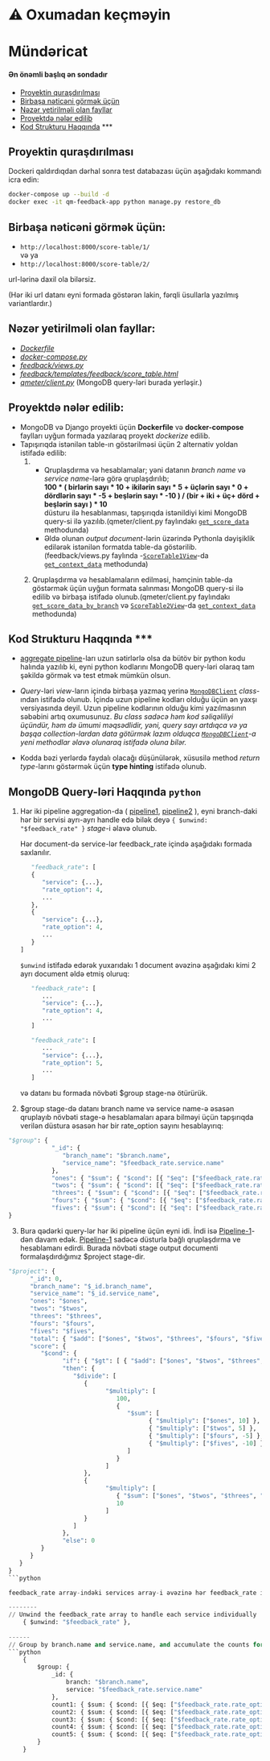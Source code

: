 # ⚠️ Oxumadan keçməyin


# Mündəricat
#### Ən önəmli başlıq ən sondadır
- [Proyektin quraşdırılması](#proyektin-quraşdırılması)
- [Birbaşa nəticəni görmək üçün](#birbaşa-nəticəni-görmək-üçün)
- [Nəzər yetirilməli olan fayllar](#nəzər-yetirilməli-olan-fayllar)
- [Proyektdə nələr edilib](#proyektdə-nələr-edilib)
- [Kod Strukturu Haqqında](#kod-strukturu-haqqında-***) ***


## Proyektin quraşdırılması

Dockeri qaldırdıqdan dərhal sonra test databazası üçün aşağıdakı kommandı icra edin:

```bash
docker-compose up --build -d
docker exec -it qm-feedback-app python manage.py restore_db
```

## Birbaşa nəticəni görmək üçün:
- `http://localhost:8000/score-table/1/`  
və ya
- `http://localhost:8000/score-table/2/` 

url-lərinə daxil ola bilərsiz. 
 
(Hər iki url datanı eyni formada göstərən lakin, fərqli üsullarla yazılmış variantlardır.)

## Nəzər yetirilməli olan fayllar:
 - [*Dockerfile*](https://github.com/konulmammadova/qmeter_task/blob/ada6f363ea41386ea387c1891625f2bd61d8fda9/Dockerfile)
 - [*docker-compose.py*](https://github.com/konulmammadova/qmeter_task/blob/ada6f363ea41386ea387c1891625f2bd61d8fda9/docker-compose.yml)
 - [*feedback/views.py*](https://github.com/konulmammadova/qmeter_task/blob/ada6f363ea41386ea387c1891625f2bd61d8fda9/feedback/views.py)
 - [*feedback/templates/feedback/score_table.html*](https://github.com/konulmammadova/qmeter_task/blob/main/feedback/templates/feedback/score_table.html)
 - [*qmeter/client.py*](https://github.com/konulmammadova/qmeter_task/blob/main/qmeter/client.py) (MongoDB query-ləri burada yerləşir.)

## Proyektdə nələr edilib:
- MongoDB və Django proyekti üçün **Dockerfile** və **docker-compose** faylları uyğun formada yazılaraq proyekt *dockerize* edilib.
- Tapışırıqda istənilən table-ın göstərilməsi üçün 2 alternativ yoldan istifadə edilib:
    1. - Qruplaşdırma və hesablamalar; yəni datanın *branch name* və *service name*-lərə görə qruplaşdırılıb;   
       **100 * ( birlərin sayı * 10 + ikilərin sayı * 5 + üçlərin sayı * 0 + dördlərin sayı * -5 +
beşlərin sayı * -10 ) / (bir + iki + üç+ dörd + beşlərin sayı ) * 10**  
düsturu ilə hesablanması, tapşırıqda istənildiyi kimi MongoDB query-si ilə yazılıb.(qmeter/client.py faylındakı [`get_score_data`](https://github.com/konulmammadova/qmeter_task/blob/ada6f363ea41386ea387c1891625f2bd61d8fda9/qmeter/client.py#L22) methodunda)
        - Əldə olunan *output document*-lərin üzərində Pythonla dəyişiklik edilərək istənilən formatda table-da göstərilib.(feedback/views.py faylında -[`ScoreTable1View`](https://github.com/konulmammadova/qmeter_task/blob/ada6f363ea41386ea387c1891625f2bd61d8fda9/feedback/views.py#L6)-da [`get_context_data`](https://github.com/konulmammadova/qmeter_task/blob/ada6f363ea41386ea387c1891625f2bd61d8fda9/feedback/views.py#L9) methodunda)

     2. Qruplaşdırma və hesablamaların edilməsi, həmçinin table-da göstərmək üçün uyğun formata salınması MongoDB query-si ilə edilib və birbaşa istifadə olunub.(qmeter/client.py faylındakı  [`get_score_data_by_branch`](https://github.com/konulmammadova/qmeter_task/blob/ada6f363ea41386ea387c1891625f2bd61d8fda9/qmeter/client.py#L90) və [`ScoreTable2View`](https://github.com/konulmammadova/qmeter_task/blob/ada6f363ea41386ea387c1891625f2bd61d8fda9/feedback/views.py#L74)-da [`get_context_data`](https://github.com/konulmammadova/qmeter_task/blob/ada6f363ea41386ea387c1891625f2bd61d8fda9/feedback/views.py#L117) methodunda)

## Kod Strukturu Haqqında ***

- [aggregate pipeline](https://github.com/konulmammadova/qmeter_task/blob/ada6f363ea41386ea387c1891625f2bd61d8fda9/qmeter/client.py#L91)-ları uzun sətirlərlə olsa da bütöv bir python kodu halında yazılıb ki, eyni python kodlarını MongoDB query-ləri olaraq tam şəkildə görmək və test etmək mümkün olsun.

- *Query*-ləri *view*-ların içində birbaşa yazmaq yerinə [`MongoDBClient`](https://github.com/konulmammadova/qmeter_task/blob/ada6f363ea41386ea387c1891625f2bd61d8fda9/qmeter/client.py#L6) *class*-ından istifadə olunub. İçində uzun pipeline kodları olduğu üçün ən yaxşı versiyasında deyil. Uzun pipeline kodlarının olduğu kimi yazılmasının səbəbini artıq oxumusunuz. *Bu class sadəcə həm kod səliqəliliyi üçündür, həm də ümumi məqsədlidir, yəni, query sayı artdıqca və ya başqa collection-lardan data götürmək lazım olduqca [`MongoDBClient`](https://github.com/konulmammadova/qmeter_task/blob/ada6f363ea41386ea387c1891625f2bd61d8fda9/qmeter/client.py#L6)-a yeni methodlar əlavə olunaraq istifadə oluna bilər.* 

- Kodda bəzi yerlərdə faydalı olacağı düşünülərək, xüsusilə method *return type*-larını göstərmək üçün **type hinting** istifadə olunub. 

## MongoDB Query-ləri Haqqında ```python ```
1. Hər iki pipeline aggregation-da ( [pipeline1](https://github.com/konulmammadova/qmeter_task/blob/52176945760f8bd89171551e29b71242e09f7e70/qmeter/client.py#L28), [pipeline2](https://github.com/konulmammadova/qmeter_task/blob/52176945760f8bd89171551e29b71242e09f7e70/qmeter/client.py#L99) ), eyni branch-daki hər bir servisi ayrı-ayrı handle edə bilək deyə `{ $unwind: "$feedback_rate" }` *stage*-i əlavə olunub.   

   Hər document-də service-lər feedback_rate içində aşağıdakı formada saxlanılır.
   ```python
      "feedback_rate": [
      {
         "service": {...},
         "rate_option": 4,
         ...
      },
      {
         "service": {...},
         "rate_option": 4,
         ...
      }
   ]
   ```
   `$unwind` istifadə edərək yuxarıdakı 1 document əvəzinə aşağıdakı kimi 2 ayrı document əldə etmiş oluruq:

   ```python
      "feedback_rate": [
         ...
         "service": {...},
         "rate_option": 4,
         ...
      ]
   ```

   ```python
      "feedback_rate": [
         ...
         "service": {...},
         "rate_option": 5,
         ...
      ]
   ```
   və datanı bu formada növbəti $group stage-nə ötürürük.

2. $group stage-də datanı branch name və service name-ə əsasən qruplayıb növbəti stage-ə hesablamaları apara bilməyi üçün tapşırıqda verilən düstura əsasən hər bir rate_option sayını hesablayırıq:
```python
"$group": {
            "_id": {
               "branch_name": "$branch.name",
               "service_name": "$feedback_rate.service.name"
            },
            "ones": { "$sum": { "$cond": [{ "$eq": ["$feedback_rate.rate_option", 1] }, 1, 0] }},
            "twos": { "$sum": { "$cond": [{ "$eq": ["$feedback_rate.rate_option", 2] }, 1, 0] }},
            "threes": { "$sum": { "$cond": [{ "$eq": ["$feedback_rate.rate_option", 3] }, 1, 0] }},
            "fours": { "$sum": { "$cond": [{ "$eq": ["$feedback_rate.rate_option", 4] }, 1, 0] }},
            "fives": { "$sum": { "$cond": [{ "$eq": ["$feedback_rate.rate_option", 5] }, 1, 0] }}
}
```

3. Bura qədərki query-lər hər iki pipeline üçün eyni idi. İndi isə [Pipeline-1](https://github.com/konulmammadova/qmeter_task/blob/52176945760f8bd89171551e29b71242e09f7e70/qmeter/client.py#L28)-dən davam edək. [Pipeline-1](https://github.com/konulmammadova/qmeter_task/blob/52176945760f8bd89171551e29b71242e09f7e70/qmeter/client.py#L28) sadəcə düsturla bağlı qruplaşdırma ve hesablamanı edirdi. Burada növbəti stage output documenti formalaşdırdığımız $project stage-dir.
```python
"$project": {
      "_id": 0,
      "branch_name": "$_id.branch_name",
      "service_name": "$_id.service_name",
      "ones": "$ones", 
      "twos": "$twos", 
      "threes": "$threes", 
      "fours": "$fours", 
      "fives": "$fives",
      "total": { "$add": ["$ones", "$twos", "$threes", "$fours", "$fives"] },
      "score": { 
         "$cond": { 
               "if": { "$gt": [ { "$add": ["$ones", "$twos", "$threes", "$fours", "$fives"] }, 0] },
               "then": {
                  "$divide": [
                     {
                           "$multiply": [
                              100,
                              {
                                 "$sum": [
                                       { "$multiply": ["$ones", 10] },
                                       { "$multiply": ["$twos", 5] },
                                       { "$multiply": ["$fours", -5] },
                                       { "$multiply": ["$fives", -10] }
                                 ]
                              }
                           ]
                     },
                     {
                           "$multiply": [
                              { "$sum": ["$ones", "$twos", "$threes", "$fours", "$fives"] },
                              10
                           ]
                     }
                  ]
               },
               "else": 0
         }    
      }
   }
}
```python

feedback_rate array-indəki services array-i əvəzinə hər feedback_rate içində bir service objekti olan document əldə etmiş oluruq

--------
// Unwind the feedback_rate array to handle each service individually
    { $unwind: "$feedback_rate" },
    
------
// Group by branch.name and service.name, and accumulate the counts for each rate_option
```python
    {
        $group: {
            _id: {
                branch: "$branch.name",
                service: "$feedback_rate.service.name"
            },
            count1: { $sum: { $cond: [{ $eq: ["$feedback_rate.rate_option", 1] }, 1, 0] } },
            count2: { $sum: { $cond: [{ $eq: ["$feedback_rate.rate_option", 2] }, 1, 0] } },
            count3: { $sum: { $cond: [{ $eq: ["$feedback_rate.rate_option", 3] }, 1, 0] } },
            count4: { $sum: { $cond: [{ $eq: ["$feedback_rate.rate_option", 4] }, 1, 0] } },
            count5: { $sum: { $cond: [{ $eq: ["$feedback_rate.rate_option", 5] }, 1, 0] } }
        }
    }
```  
    